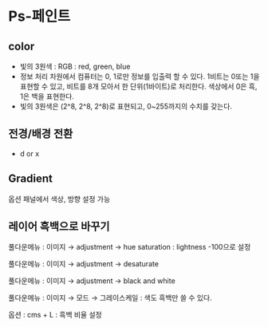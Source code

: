 # Ps-페인트



## color

- 빛의 3원색 : RGB : red, green, blue
- 정보 처리 차원에서 컴퓨터는 0, 1로만 정보를 입출력 할 수 있다. 1비트는 0또는 1을 표현할 수 있고, 비트를 8개 모아서 한 단위(1바이트)로 처리한다. 색상에서 0은 흑, 1은 백을 표현한다.
- 빛의 3원색은 (2^8, 2^8, 2^8)로 표현되고, 0~255까지의 수치를 갖는다.



## 전경/배경 전환

- d or x

  

## Gradient

옵션 패널에서 색상, 방향 설정 가능



## 레이어 흑백으로 바꾸기

풀다운메뉴 : 이미지 → adjustment → hue saturation : lightness -100으로 설정

풀다운메뉴 : 이미지 → adjustment → desaturate

풀다운메뉴 : 이미지 → adjustment  → black and white

풀다운메뉴 : 이미지 → 모드 → 그레이스케일 : 색도 흑백만 쓸 수 있다.

옵션 : cms + L : 흑백 비율 설정